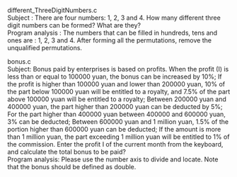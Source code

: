 different_ThreeDigitNumbers.c     
Subject :
There are four numbers: 1, 2, 3 and 4. How many different three digit numbers can be formed? What are they?      
Program analysis :
The numbers that can be filled in hundreds, tens and ones are : 1, 2, 3 and 4. After forming all the permutations, remove the unqualified permutations.

bonus.c                                           
Subject:
Bonus paid by enterprises is based on profits.
When the profit (I) is less than or equal to 100000 yuan, the bonus can be increased by 10%;
If the profit is higher than 100000 yuan and lower than 200000 yuan, 10% of the part below 100000 yuan will be entitled to a royalty, and 7.5% of the part above 100000 yuan will be entitled to a royalty;
Between 200000 yuan and 400000 yuan, the part higher than 200000 yuan can be deducted by 5%;
For the part higher than 400000 yuan between 400000 and 600000 yuan, 3% can be deducted;
Between 600000 yuan and 1 million yuan, 1.5% of the portion higher than 600000 yuan can be deducted;
If the amount is more than 1 million yuan, the part exceeding 1 million yuan will be entitled to 1% of the commission.
Enter the profit I of the current month from the keyboard, and calculate the total bonus to be paid?                                       
Program analysis: 
Please use the number axis to divide and locate. Note that the bonus should be defined as double.
